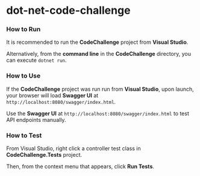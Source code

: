 # dot-net-code-challenge
### How to Run
It is recommended to run the **CodeChallenge** project from **Visual Studio**.

Alternatively, from the **command line** in the **CodeChallenge** directory, you can execute `dotnet run`.


### How to Use
If the **CodeChallenge** project was run run from **Visual Studio**, upon launch, your browser will load **Swagger UI** at `http://localhost:8080/swagger/index.html`.

Use the **Swagger UI** at `http://localhost:8080/swagger/index.html` to test API endpoints manually.

### How to Test
From Visual Studio, right click a controller test class in **CodeChallenge.Tests** project.

Then, from the context menu that appears, click **Run Tests**.
